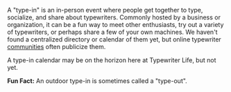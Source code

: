 <!-- TITLE: Type-Ins -->
<!-- SUBTITLE: type with others -->

A "type-in" is an in-person event where people get together to type, socialize, and share about typewriters. Commonly hosted by a business or organization, it can be a fun way to meet other enthusiasts, try out a variety of typewriters, or perhaps share a few of your own machines. We haven't found a centralized directory or calendar of them yet, but online typewriter [communities](/useful-links/resources#communities) often publicize them.

A type-in calendar may be on the horizon here at Typewriter Life, but not yet.

**Fun Fact:** An outdoor type-in is sometimes called a "type-out".